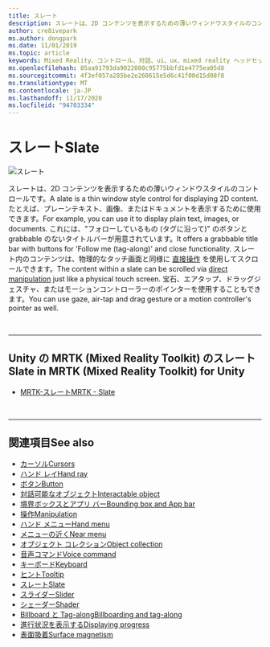 ```yaml
---
title: スレート
description: スレートは、2D コンテンツを表示するための薄いウィンドウスタイルのコントロールです。
author: cre8ivepark
ms.author: dongpark
ms.date: 11/01/2019
ms.topic: article
keywords: Mixed Reality、コントロール、対話、ui、ux、mixed reality ヘッドセット、windows mixed reality ヘッドセット、virtual Reality ヘッドセット、HoloLens、スレート、MRTK、Mixed Reality Toolkit
ms.openlocfilehash: 85aa91793da9022080c95775bbfd1e4775ea05d8
ms.sourcegitcommit: 4f3ef057a285be2e260615e5d6c41f00d15d08f8
ms.translationtype: MT
ms.contentlocale: ja-JP
ms.lasthandoff: 11/17/2020
ms.locfileid: "94703334"
---
```

# <a name="slate"></a><span data-ttu-id="2b994-104">スレート</span><span class="sxs-lookup"><span data-stu-id="2b994-104">Slate</span></span>

![スレート](images/UX_Hero_Slate.jpg)

<span data-ttu-id="2b994-106">スレートは、2D コンテンツを表示するための薄いウィンドウスタイルのコントロールです。</span><span class="sxs-lookup"><span data-stu-id="2b994-106">A slate is a thin window style control for displaying 2D content.</span></span> <span data-ttu-id="2b994-107">たとえば、プレーンテキスト、画像、またはドキュメントを表示するために使用できます。</span><span class="sxs-lookup"><span data-stu-id="2b994-107">For example, you can use it to display plain text, images, or documents.</span></span> <span data-ttu-id="2b994-108">これには、"フォローしているもの (タグに沿って)" のボタンと grabbable のないタイトルバーが用意されています。</span><span class="sxs-lookup"><span data-stu-id="2b994-108">It offers a grabbable title bar with buttons for 'Follow me (tag-along)' and close functionality.</span></span> <span data-ttu-id="2b994-109">スレート内のコンテンツは、物理的なタッチ画面と同様に [直接操作](direct-manipulation.md#2d-slate-interaction) を使用してスクロールできます。</span><span class="sxs-lookup"><span data-stu-id="2b994-109">The content within a slate can be scrolled via [direct manipulation](direct-manipulation.md#2d-slate-interaction) just like a physical touch screen.</span></span> <span data-ttu-id="2b994-110">宝石、エアタップ、ドラッグジェスチャ、またはモーションコントローラーのポインターを使用することもできます。</span><span class="sxs-lookup"><span data-stu-id="2b994-110">You can use gaze, air-tap and drag gesture or a motion controller's pointer as well.</span></span>

<br>

---

## <a name="slate-in-mrtk-mixed-reality-toolkit-for-unity"></a><span data-ttu-id="2b994-111">Unity の MRTK (Mixed Reality Toolkit) のスレート</span><span class="sxs-lookup"><span data-stu-id="2b994-111">Slate in MRTK (Mixed Reality Toolkit) for Unity</span></span>

* [<span data-ttu-id="2b994-112">MRTK-スレート</span><span class="sxs-lookup"><span data-stu-id="2b994-112">MRTK - Slate</span></span>](https://microsoft.github.io/MixedRealityToolkit-Unity/Documentation/README_Slate.html)

<br>

---

## <a name="see-also"></a><span data-ttu-id="2b994-113">関連項目</span><span class="sxs-lookup"><span data-stu-id="2b994-113">See also</span></span>

* [<span data-ttu-id="2b994-114">カーソル</span><span class="sxs-lookup"><span data-stu-id="2b994-114">Cursors</span></span>](cursors.md)
* [<span data-ttu-id="2b994-115">ハンド レイ</span><span class="sxs-lookup"><span data-stu-id="2b994-115">Hand ray</span></span>](point-and-commit.md)
* [<span data-ttu-id="2b994-116">ボタン</span><span class="sxs-lookup"><span data-stu-id="2b994-116">Button</span></span>](button.md)
* [<span data-ttu-id="2b994-117">対話可能なオブジェクト</span><span class="sxs-lookup"><span data-stu-id="2b994-117">Interactable object</span></span>](interactable-object.md)
* [<span data-ttu-id="2b994-118">境界ボックスとアプリ バー</span><span class="sxs-lookup"><span data-stu-id="2b994-118">Bounding box and App bar</span></span>](app-bar-and-bounding-box.md)
* [<span data-ttu-id="2b994-119">操作</span><span class="sxs-lookup"><span data-stu-id="2b994-119">Manipulation</span></span>](direct-manipulation.md)
* [<span data-ttu-id="2b994-120">ハンド メニュー</span><span class="sxs-lookup"><span data-stu-id="2b994-120">Hand menu</span></span>](hand-menu.md)
* [<span data-ttu-id="2b994-121">メニューの近く</span><span class="sxs-lookup"><span data-stu-id="2b994-121">Near menu</span></span>](near-menu.md)
* [<span data-ttu-id="2b994-122">オブジェクト コレクション</span><span class="sxs-lookup"><span data-stu-id="2b994-122">Object collection</span></span>](object-collection.md)
* [<span data-ttu-id="2b994-123">音声コマンド</span><span class="sxs-lookup"><span data-stu-id="2b994-123">Voice command</span></span>](voice-input.md)
* [<span data-ttu-id="2b994-124">キーボード</span><span class="sxs-lookup"><span data-stu-id="2b994-124">Keyboard</span></span>](keyboard.md)
* [<span data-ttu-id="2b994-125">ヒント</span><span class="sxs-lookup"><span data-stu-id="2b994-125">Tooltip</span></span>](tooltip.md)
* [<span data-ttu-id="2b994-126">スレート</span><span class="sxs-lookup"><span data-stu-id="2b994-126">Slate</span></span>](slate.md)
* [<span data-ttu-id="2b994-127">スライダー</span><span class="sxs-lookup"><span data-stu-id="2b994-127">Slider</span></span>](slider.md)
* [<span data-ttu-id="2b994-128">シェーダー</span><span class="sxs-lookup"><span data-stu-id="2b994-128">Shader</span></span>](shader.md)
* [<span data-ttu-id="2b994-129">Billboard と Tag-along</span><span class="sxs-lookup"><span data-stu-id="2b994-129">Billboarding and tag-along</span></span>](billboarding-and-tag-along.md)
* [<span data-ttu-id="2b994-130">進行状況を表示する</span><span class="sxs-lookup"><span data-stu-id="2b994-130">Displaying progress</span></span>](progress.md)
* [<span data-ttu-id="2b994-131">表面吸着</span><span class="sxs-lookup"><span data-stu-id="2b994-131">Surface magnetism</span></span>](surface-magnetism.md)
